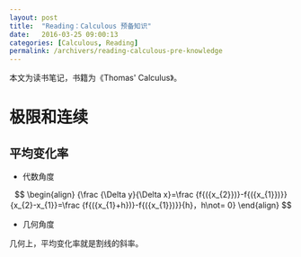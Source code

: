 ```yaml
---
layout: post
title:  "Reading：Calculous 预备知识"
date:   2016-03-25 09:00:13
categories: [Calculous, Reading]
permalink: /archivers/reading-calculous-pre-knowledge
---
```

本文为读书笔记，书籍为《Thomas' Calculus》。

# 极限和连续

## 平均变化率

- 代数角度


$$
\begin{align}
	{\frac {\Delta y}{\Delta x}=\frac {f{({x_{2}})}-f{({x_{1}})}}{x_{2}-x_{1}}=\frac {f{({x_{1}+h})}-f{({x_{1}})}}{h}，h\not= 0}
\end{align}
$$


- 几何角度

几何上，平均变化率就是割线的斜率。

